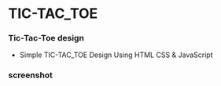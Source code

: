 # TIC-TAC_TOE
### Tic-Tac-Toe design

- Simple TIC-TAC_TOE Design Using HTML CSS & JavaScript

### screenshot